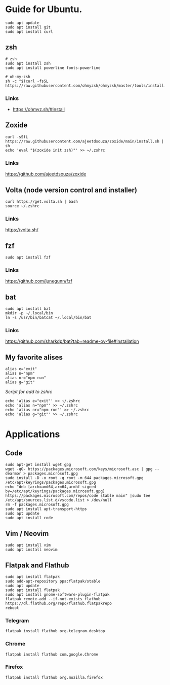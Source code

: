 # Guide for Ubuntu.
```
sudo apt update
sudo apt install git
sudo apt install curl
```

## zsh

```
# zsh
sudo apt install zsh
sudo apt install powerline fonts-powerline

# oh-my-zsh
sh -c "$(curl -fsSL https://raw.githubusercontent.com/ohmyzsh/ohmyzsh/master/tools/install.sh)"
```

### Links
- https://ohmyz.sh/#install

## Zoxide
```
curl -sSfL https://raw.githubusercontent.com/ajeetdsouza/zoxide/main/install.sh | sh
echo 'eval "$(zoxide init zsh)"' >> ~/.zshrc
```
### Links
https://github.com/ajeetdsouza/zoxide

## Volta (node version control and installer)
```
curl https://get.volta.sh | bash
source ~/.zshrc
```

### Links 
https://volta.sh/

## fzf
```
sudo apt install fzf
```
### Links
https://github.com/junegunn/fzf

## bat

```
sudo apt install bat
mkdir -p ~/.local/bin
ln -s /usr/bin/batcat ~/.local/bin/bat

```

### Links
https://github.com/sharkdp/bat?tab=readme-ov-file#installation

## My favorite alises

```
alias e="exit"
alias n="npm"
alias nr="npm run"
alias g="git"
```

*Script for add to zshrc*

```
echo 'alias e="exit"' >> ~/.zshrc
echo 'alias n="npm"' >> ~/.zshrc
echo 'alias nr="npm run"' >> ~/.zshrc
echo 'alias g="git"' >> ~/.zshrc
```

# Applications
## Code 
```
sudo apt-get install wget gpg
wget -qO- https://packages.microsoft.com/keys/microsoft.asc | gpg --dearmor > packages.microsoft.gpg
sudo install -D -o root -g root -m 644 packages.microsoft.gpg /etc/apt/keyrings/packages.microsoft.gpg
echo "deb [arch=amd64,arm64,armhf signed-by=/etc/apt/keyrings/packages.microsoft.gpg] https://packages.microsoft.com/repos/code stable main" |sudo tee /etc/apt/sources.list.d/vscode.list > /dev/null
rm -f packages.microsoft.gpg
sudo apt install apt-transport-https
sudo apt update
sudo apt install code
```

## Vim / Neovim
```
sudo apt install vim
sudo apt install neovim
```

## Flatpak and Flathub
```
sudo apt install flatpak
sudo add-apt-repository ppa:flatpak/stable
sudo apt update
sudo apt install flatpak
sudo apt install gnome-software-plugin-flatpak
flatpak remote-add --if-not-exists flathub https://dl.flathub.org/repo/flathub.flatpakrepo
reboot
```

### Telegram
```
flatpak install flathub org.telegram.desktop
```

### Chrome
```
flatpak install flathub com.google.Chrome
```

### Firefox
```
flatpak install flathub org.mozilla.firefox
```

